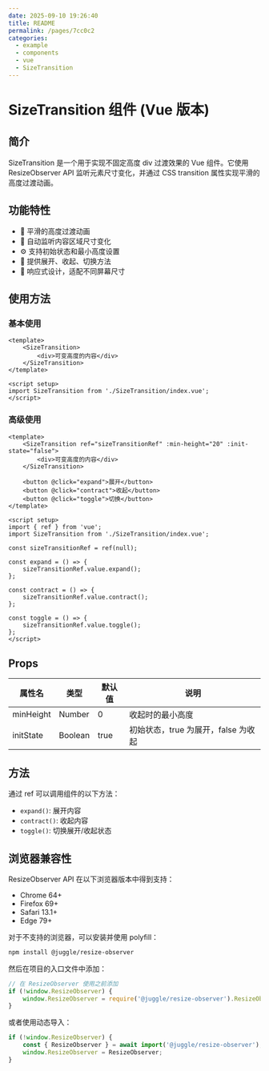 ```yaml
---
date: 2025-09-10 19:26:40
title: README
permalink: /pages/7cc0c2
categories:
  - example
  - components
  - vue
  - SizeTransition
---
```

# SizeTransition 组件 (Vue 版本)

## 简介

SizeTransition 是一个用于实现不固定高度 div 过渡效果的 Vue 组件。它使用 ResizeObserver API 监听元素尺寸变化，并通过 CSS transition 属性实现平滑的高度过渡动画。

## 功能特性

- 🌟 平滑的高度过渡动画
- 📏 自动监听内容区域尺寸变化
- ⚙️ 支持初始状态和最小高度设置
- 🎯 提供展开、收起、切换方法
- 📱 响应式设计，适配不同屏幕尺寸

## 使用方法

### 基本使用

```vue
<template>
	<SizeTransition>
		<div>可变高度的内容</div>
	</SizeTransition>
</template>

<script setup>
import SizeTransition from './SizeTransition/index.vue';
</script>
```

### 高级使用

```vue
<template>
	<SizeTransition ref="sizeTransitionRef" :min-height="20" :init-state="false">
		<div>可变高度的内容</div>
	</SizeTransition>

	<button @click="expand">展开</button>
	<button @click="contract">收起</button>
	<button @click="toggle">切换</button>
</template>

<script setup>
import { ref } from 'vue';
import SizeTransition from './SizeTransition/index.vue';

const sizeTransitionRef = ref(null);

const expand = () => {
	sizeTransitionRef.value.expand();
};

const contract = () => {
	sizeTransitionRef.value.contract();
};

const toggle = () => {
	sizeTransitionRef.value.toggle();
};
</script>
```

## Props

| 属性名    | 类型    | 默认值 | 说明                                |
| --------- | ------- | ------ | ----------------------------------- |
| minHeight | Number  | 0      | 收起时的最小高度                    |
| initState | Boolean | true   | 初始状态，true 为展开，false 为收起 |

## 方法

通过 ref 可以调用组件的以下方法：

- `expand()`: 展开内容
- `contract()`: 收起内容
- `toggle()`: 切换展开/收起状态

## 浏览器兼容性

ResizeObserver API 在以下浏览器版本中得到支持：

- Chrome 64+
- Firefox 69+
- Safari 13.1+
- Edge 79+

对于不支持的浏览器，可以安装并使用 polyfill：

```bash
npm install @juggle/resize-observer
```

然后在项目的入口文件中添加：

```javascript
// 在 ResizeObserver 使用之前添加
if (!window.ResizeObserver) {
	window.ResizeObserver = require('@juggle/resize-observer').ResizeObserver;
}
```

或者使用动态导入：

```javascript
if (!window.ResizeObserver) {
	const { ResizeObserver } = await import('@juggle/resize-observer');
	window.ResizeObserver = ResizeObserver;
}
```
